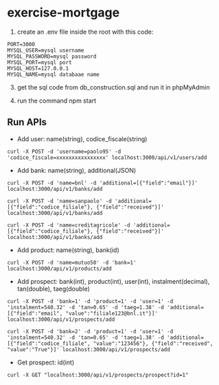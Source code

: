 # exercise-mortgage

1) create an .env file inside the root with this code:
```
PORT=3000
MYSQL_USER=mysql username
MYSQL_PASSWORD=mysql password
MYSQL_PORT=mysql port
MYSQL_HOST=127.0.0.1
MYSQL_NAME=mysql databaae name
```
3) get the sql code from db_construction.sql and run it in phpMyAdmin

2) run the command npm start

## Run APIs
- Add user: name(string), codice_fiscale(string)
```
curl -X POST -d 'username=paolo95' -d 'codice_fiscale=xxxxxxxxxxxxxxxx' localhost:3000/api/v1/users/add
```
- Add bank: name(string), additional(JSON)
```
curl -X POST -d 'name=bnl' -d 'additional=[{"field":"email"}]' localhost:3000/api/v1/banks/add

curl -X POST -d 'name=sanpaolo' -d 'additional=[{"field":"codice_filiale"}, {"field":"received"}]' localhost:3000/api/v1/banks/add

curl -X POST -d 'name=creditagricole' -d 'additional=[{"field":"codice_filiale"}, {"field":"received"}]' localhost:3000/api/v1/banks/add

```
- Add product: name(string), bank(id)
```
curl -X POST -d 'name=mutuo50' -d 'bank=1' localhost:3000/api/v1/products/add
```
- Add prospect: bank(int), product(int), user(int), instalment(decimal), tan(double), taeg(double)
```
curl -X POST -d 'bank=1' -d 'product=1' -d 'user=1' -d 'instalment=540.32' -d 'tan=0.65' -d 'taeg=1.38' -d 'additional=[{"field":"email", "value":"filiale123@bnl.it"}]' localhost:3000/api/v1/prospects/add

curl -X POST -d 'bank=2' -d 'product=1' -d 'user=1' -d 'instalment=540.32' -d 'tan=0.65' -d 'taeg=1.38' -d 'additional=[{"field":"codice_filiale", "value":"123456"}, {"field":"received", "value":"True"}]' localhost:3000/api/v1/prospects/add
```
- Get prospect: id(int)
```
curl -X GET "localhost:3000/api/v1/prospects/prospect?id=1"
```

